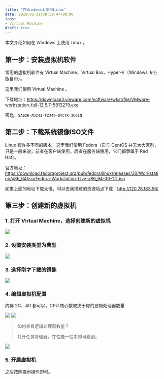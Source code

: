 ```yaml
---
title: "在Windows上使用Linux"
date: 2019-05-31T08:59:47+08:00
tags:
- Virtual Machine
draft: true
---
```


本文介绍如何在 Windows 上使用 Linux 。

## 第一步：安装虚拟机软件

常用的虚拟机软件有 Virtual Machine，Virtual Box，Hyper-V（Windows 专业版自带）。

这里我们使用 Virtual Machine 。

下载地址：https://download3.vmware.com/software/wkst/file/VMware-workstation-full-12.5.7-5813279.exe

密匙：`5A02H-AU243-TZJ49-GTC7K-3C61N`

## 第二步：下载系统镜像ISO文件

Linux 有许多不同的版本，这里我们使用 Fedora（它与 CentOS 并无太大区别，只是一般来说，前者在客户端使用，后者在服务端使用，它们都隶属于 Red Hat）。

官方地址：https://download.fedoraproject.org/pub/fedora/linux/releases/30/Workstation/x86_64/iso/Fedora-Workstation-Live-x86_64-30-1.2.iso

如果上面的地址下载太慢，可以去我搭建的资源站点下载：<http://120.78.163.56/>

## 第三步：创建新的虚拟机

### 1. 打开 Virtual Machine，选择创建新的虚拟机

![](/img/use-linux-on-windows/2019-05-31_124313.png)

### 2. 设置安装类型为典型

![](/img/use-linux-on-windows/2019-05-31_124445.png)

### 3. 选择刚才下载的镜像

![](/img/use-linux-on-windows/2019-05-31_124436.png)

### 4. 编辑虚拟机配置

内存 2G、4G 都可以，CPU 核心数取决于你的逻辑处理器数量

![](/img/use-linux-on-windows/2019-05-31_124621.png)
![](/img/use-linux-on-windows/2019-05-31_124701.png)

> 如何查看逻辑处理器数量？
>
> 打开任务管理器，在性能一栏中即可看到。

![](/img/use-linux-on-windows/2019-05-31_124749.png)

### 5. 开启虚拟机

之后按照提示操作即可。
